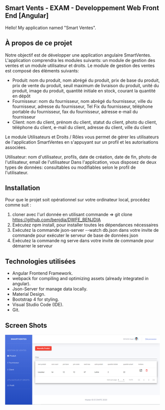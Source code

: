 ## Smart Vents - EXAM - Developpement Web Front End  [Angular]

Hello! My application named "Smart Ventes".

## À propos de ce projet
Notre objectif est de développer une application angulaire SmartVentes. L'application comprendra les modules suivants: un module de gestion des ventes et un module utilisateur et droits. Le module de gestion des ventes est composé des éléments suivants:

* Produit: nom du produit, nom abrégé du produit, prix de base du produit, prix de vente du produit, seuil maximum de livraison du produit, unité du produit, image du produit, quantité initiale en stock, courant la quantité en dépôt
* Fournisseur: nom du fournisseur, nom abrégé du fournisseur, ville du fournisseur, adresse du fournisseur, Tel Fix du fournisseur, téléphone portable du fournisseur, fax du fournisseur, adresse e-mail du fournisseur
* Client: nom du client, prénom du client, statut du client, photo du client, téléphone du client, e-mail du client, adresse du client, ville du client


Le module Utilisateurs et Droits / Rôles vous permet de gérer les utilisateurs de l'application SmartVentes en s'appuyant sur un profil et les autorisations associées.

Utilisateur: nom d'utilisateur, profils, date de création, date de fin, photo de l'utilisateur, email de l'utilisateur
Dans l'application, vous disposez de deux types de données: consultables ou modifiables selon le profil de l'utilisateur.

## Installation

Pour que le projet soit opérationnel sur votre ordinateur local, procédez comme suit :

1. cloner avec l'url donnée en utilisant commande => git clone https://github.com/benjdia/DWFE_BENJDIA
2. Exécutez npm install, pour installer toutes les dépendances nécessaires
2. Exécutez la commande json-server --watch db.json dans votre invite de commande pour exécuter le serveur de base de données json
4. Exécutez la commande ng serve dans votre invite de commande pour démarrer le serveur

## Technologies utilisées

* Angular Frontend Framework.
* webpack for compiling and optimizing assets (already integrated in angular).
* Json-Server for manage data locally.
* Material Design.
* Bootstrap 4 for styling.
* Visual Studio Code (IDE).
* Git.

## Screen Shots
![01 - Product Page](https://github.com/benjdiasaad/DWFE20_BENJDIA/blob/master/ScreenShots/Simulation.png)

